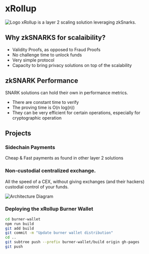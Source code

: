 # xRollup
![Logo](https://docs.google.com/uc?id=1HJa9jnb2yEYsP9xcIPQsgm0pWWrr7ysM)
xRollup is a layer 2 scaling solution leveraging zkSnarks.

## Why zkSNARKS for scalaibility?
- Validity Proofs, as opposed to Fraud Proofs
- No challenge time to unlock funds
- Very simple protocol
- Capacity to bring privacy solutions on top of the scalability

## zkSNARK Performance
SNARK solutions can hold their own in performance metrics.
- There are constant time to verify
- The proving time is O(n log(n))
- They can be very efficient for certain operations, especially for cryptographic operation

## Projects
### Sidechain Payments
Cheap & Fast payments as found in other layer 2 solutions

### Non-custodial centralized exchange.
All the speed of a CEX, without giving exchanges (and their hackers) custodial control of your funds.

![Architecture Diagram](https://docs.google.com/uc?id=1HJa9jnb2yEYsP9xcIPQsgm0pWWrr7ysM)

### Deploying the xRollup Burner Wallet

```sh
cd burner-wallet
npm run build
git add build
git commit -m "Update burner wallet distribution"
cd ..
git subtree push --prefix burner-wallet/build origin gh-pages
git push
```
